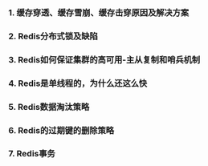 ### 1. 缓存穿透、缓存雪崩、缓存击穿原因及解决方案
### 2. Redis分布式锁及缺陷
### 3. Redis如何保证集群的高可用-主从复制和哨兵机制
### 4. Redis是单线程的，为什么还这么快
### 5. Redis数据淘汰策略
### 6. Redis的过期键的删除策略
### 7. Redis事务
